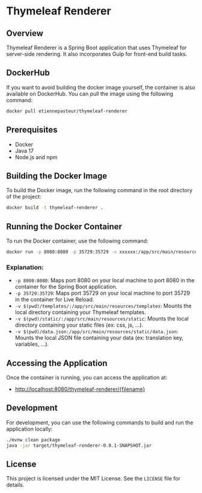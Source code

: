 # Thymeleaf Renderer

## Overview
Thymeleaf Renderer is a Spring Boot application that uses Thymeleaf for server-side rendering. It also incorporates Gulp for front-end build tasks.

## DockerHub
If you want to avoid building the docker image yourself, the container is also available on DockerHub. You can pull the image using the following command:
```sh
docker pull etiennepasteur/thymeleaf-renderer
```

## Prerequisites
- Docker
- Java 17
- Node.js and npm

## Building the Docker Image
To build the Docker image, run the following command in the root directory of the project:
```sh
docker build -t thymeleaf-renderer .
```

## Running the Docker Container
To run the Docker container, use the following command:
```sh
docker run -p 8080:8080 -p 35729:35729 -v xxxxxx:/app/src/main/resources/templates v xxxxxx:/app/src/main/resources/static -v xxxxx:/app/src/main/resources/static/data.json thymeleaf-renderer
```

### Explanation:
- `-p 8080:8080`: Maps port 8080 on your local machine to port 8080 in the container for the Spring Boot application.
- `-p 35729:35729`: Maps port 35729 on your local machine to port 35729 in the container for Live Reload.
- `-v $(pwd)/templates/:/app/src/main/resources/templates`: Mounts the local directory containing your Thymeleaf templates.
- `-v $(pwd)/static/:/app/src/main/resources/static`: Mounts the local directory containing your static files (ex: css, js, ...).
- `-v $(pwd)/data.json:/app/src/main/resources/static/data.json`: Mounts the local JSON file containing your data (ex: translation key, variables, ...).

## Accessing the Application
Once the container is running, you can access the application at:
- [http://localhost:8080/thymeleaf-renderer/{filename}](http://localhost:8080/thymeleaf-renderer/)

## Development
For development, you can use the following commands to build and run the application locally:
```sh
./mvnw clean package
java -jar target/thymeleaf-renderer-0.0.1-SNAPSHOT.jar
```

## License
This project is licensed under the MIT License. See the `LICENSE` file for details.